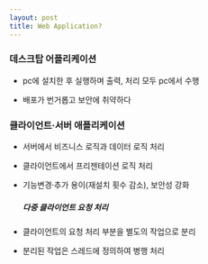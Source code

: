 ```yaml
---
layout: post
title: Web Application?
---
```


### 데스크탑 어플리케이션

- pc에 설치한 후 실행하며 출력, 처리 모두 pc에서 수행

- 배포가 번거롭고 보안에 취약하다



### 클라이언트·서버 애플리케이션

- 서버에서 비즈니스 로직과 데이터 로직 처리

- 클라이언트에서 프리젠테이션 로직 처리

- 기능변경·추가 용이(재설치 횟수 감소), 보안성 강화

  ##### *다중 클라이언트 요청 처리*

- 클라이언트의 요청 처리 부분을 별도의 작업으로 분리

- 분리된 작업은 스레드에 정의하여 병행 처리
